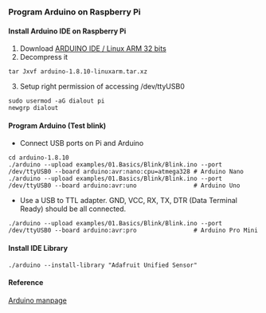 ### Program Arduino on Raspberry Pi
#### Install Arduino IDE on Raspberry Pi
1. Download [ARDUINO IDE / Linux ARM 32 bits](https://www.arduino.cc/en/Main/Software)
2. Decompress it<br>
```shell
tar Jxvf arduino-1.8.10-linuxarm.tar.xz 
```
3. Setup right permission of accessing /dev/ttyUSB0
```shell 
sudo usermod -aG dialout pi 
newgrp dialout
```
#### Program Arduino (Test blink) 
* Connect USB ports on Pi and Arduino 
```
cd arduino-1.8.10
./arduino --upload examples/01.Basics/Blink/Blink.ino --port /dev/ttyUSB0 --board arduino:avr:nano:cpu=atmega328 # Arduino Nano 
./arduino --upload examples/01.Basics/Blink/Blink.ino --port /dev/ttyUSB0 --board arduino:avr:uno                # Arduino Uno
```
* Use a USB to TTL adapter. GND, VCC, RX, TX, DTR (Data Terminal Ready) should be all connected. 
``` 
./arduino --upload examples/01.Basics/Blink/Blink.ino --port /dev/ttyUSB0 --board arduino:avr:pro                # Arduino Pro Mini
``` 
#### Install IDE Library
```
./arduino --install-library "Adafruit Unified Sensor"
```
#### Reference
[Arduino manpage](https://github.com/arduino/Arduino/blob/master/build/shared/manpage.adoc)
